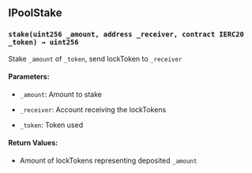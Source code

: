 ## IPoolStake

### `stake(uint256 _amount, address _receiver, contract IERC20 _token) → uint256`

Stake `_amount` of `_token`, send lockToken to `_receiver`

#### Parameters:

- `_amount`: Amount to stake

- `_receiver`: Account receiving the lockTokens

- `_token`: Token used

#### Return Values:

- Amount of lockTokens representing deposited `_amount`
